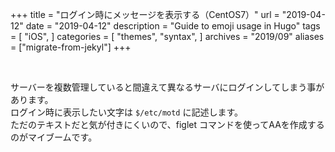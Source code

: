 +++
title = "ログイン時にメッセージを表示する（CentOS7）"
url = "2019-04-12"
date = "2019-04-12"
description = "Guide to emoji usage in Hugo"
tags = [
    "iOS",
]
categories = [
    "themes",
    "syntax",
]
archives = "2019/09"
aliases = ["migrate-from-jekyl"]
+++

<br>

サーバーを複数管理していると間違えて異なるサーバにログインしてしまう事があります。  
ログイン時に表示したい文字は `$/etc/motd` に記述します。  
ただのテキストだと気が付きにくいので、figlet コマンドを使ってAAを作成するのがマイブームです。  



<script src="https://gist.github.com/O-Junpei/418c1903a9f051304f3f5d8712cce81c.js"></script>
